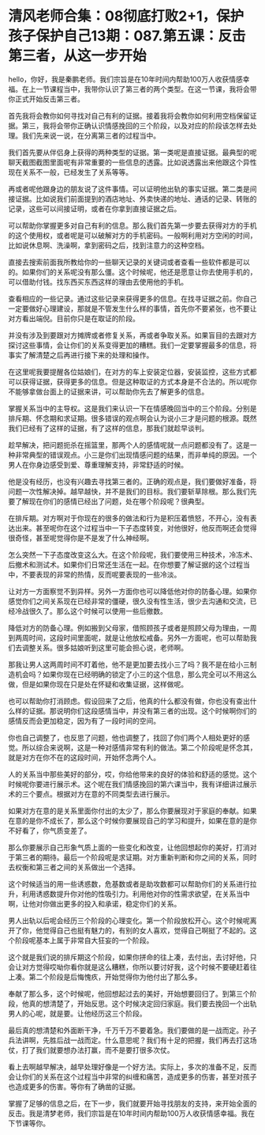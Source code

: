 # 清风老师合集：08彻底打败2+1，保护孩子保护自己13期：087.第五课：反击第三者，从这一步开始

hello，你好，我是秦鹏老师。我们宗旨是在10年时间内帮助100万人收获情感幸福。在上一节课程当中，我带你认识了第三者的两个类型。在这一节课，我将会带你正式开始反击第三者。

首先我将会教你如何寻找对自己有利的证据。接着我将会教你如何利用空档保留证据。第三，我将会带你正确认识情感挽回的三个阶段，以及对应的阶段该怎样去处理。我们先来说一说，在分离第三者的过程当中。

我们首先要从伴侣身上获得的两种类型的证据。第一类呢是直接证据。最典型的呢聊天截图截图里面呢有非常重要的一些信息的透露。比如说透露出来他跟这个异性现在关系不一般，已经发生了关系等等。

再或者呢他跟身边的朋友说了这件事情。可以证明他出轨的事实证据。第二类是间接证据。比如说我们前面提到的酒店地址、外卖快递的地址、通话的记录、转账的记录，这些可以间接证明，或者在你拿到直接证据之后。

可以帮助你掌握更多对自己有利的信息。那么我们首先第一步要去获得对方的手机的这个使用权，或者呢是可以破解对方的手机密码。一般啊利用对方空闲的时间，比如说休息啊、洗澡啊，拿到密码之后，找到注意力的这种空档。

直接去搜索前面我所教给你的一些聊天记录的关键词或者查看一些软件都是可以的。如果你们的关系呢没有那么僵。这个时候呢，他还是愿意让你去使用手机的，可以借助付钱。找东西买东西这样的理由去使用他的手机。

查看相应的一些记录。通过这些记录来获得更多的信息。在找寻证据之前。你自己一定要做好心理建设，那就是不管发生什么样的事情，首先你不要紧张，也不要让对方看出端倪。目前你只是在取证的阶段。

并没有涉及到要跟对方摊牌或者修复关系，再或者争取关系。如果盲目的去跟对方探讨这些事情，会让你们的关系变得更加的糟糕。我们一定要掌握最多的信息，将事实了解清楚之后再进行接下来的处理和操作。

在这里呢我要提醒各位姑娘们，在对方的车上安装定位器，安装监控，这些方式都可以获得证据，获得更多的信息。但是这种取证的方式本身是不合法的。所以呢你不能够拿做台面上的证据来讲，可以帮助你先去了解更多的信息。

掌握关系当中的主导权。这是我们来认识一下在情感晚回当中的三个阶段。分别是排斥期、怀念期和求证期。很多错误的观点啊会认为说小三才是问题的根源。既然我们已经有了这样的证据，有了这样的信息，那我们就趁早谈判。

趁早解决，把问题扼杀在摇篮里，那两个人的感情呢就一点问题都没有了。这是一种非常典型的错误观点。小三是你们出现情感问题的结果，而非单纯的原因。一个男人在你身边感受到爱、尊重理解支持，非常舒适的时候。

他是没有经历，也没有兴趣去寻找第三者的。正确的观点是，我们要做好准备，将问题一次性解决掉。越早越快，并不是我们的目标。我们要斩草除根。那么我们先要了解现在你们的感情已经出了问题，处在哪个阶段呢？很典型。

在排斥期。对方啊对于你现在的很多的做法和行为是积压着愤怒，不开心，没有表达出来。甚至呢你在这个过程当中一下子态度转变，对他很好，他反而啊还会觉得很奇怪，甚至呢觉得你是不是发了什么神经啊。

怎么突然一下子态度改变这么大。在这个阶段呢，我们要使用三种技术，冷冻术、后撤术和测试术。如果你们日常还生活在一起。在你想要了解证据的这个过程当中，不要表现的非常的热情，反而呢要表现的一些冷淡。

让对方一方面察觉不到异样。另外一方面你也可以降低他对你的防备心理。如果你感觉你们之间关系现在已经非常的僵硬，很久没有性生活，很少去沟通和交流，已经冷战很久了。那么这个时候可以使用一些后撤数。

降低对方的防备心理。例如搬到父母家，借照顾孩子或者是照顾父母为理由，一周到两周时间，这段时间里面呢，就是让他放松戒备。另外一方面呢，也可以帮助我们去调整关系。很多姑娘听到这里可能会担心说，老师啊。

那我让男人这两周时间不盯着他，他不是更加要去找小三了吗？我不是在给小三制造机会吗？如果你现在已经明确的锁定了小三的这个信息，那么完全可以不用这么做，但是如果你现在只是处在怀疑和收集证据，这样做呢。

也可以帮助你打消顾虑。假设回来了之后，他真的什么都没有做，你也没有查出什么样的证据。那说明你们这段感情当中，并没有第三者的出现。这个时候啊你们的感情反而会更加稳定，因为有了一段时间的空间。

你也自己调整了，也反思了问题，他也调整了，找回了你们两个人相处更好的感觉。所以综合来说啊，这是一种对感情非常有利的做法。第二个阶段呢是怀念其，就是对方在你不在的这段时间，开始怀念两个人。

人的关系当中那些美好的部分，哎，你给他带来的良好的体验和舒适的感觉。这个时候呢你要进行展示术。这个呢在我们情感挽回的第六课当中，我有详细讲过展示术的三个要点。根据对方在意的不同类型去进行展示。

如果对方在意的是关系里面你付出的太少了，那么你要展现对于家庭的奉献。如果在意的是你不成长了，那么这个时候你要展现自己的学习和提升，如果在意的是你不好看了，你气质变差了。

那么你要展示自己形象气质上面的一些变化和改变，让他回想起你的美好，打消对于第三者的期待。最后一个阶段呢是求证期。对方重新判断和你之间的关系，同时去权衡和第三者之间的关系做出一个选择。

这个时候适当的用一些诱惑数，危基数或者是助攻数都可以帮助你们的关系进行拉升，利用诱惑数提升你对他的性吸引力。利用他对你的性需求欲望，在关系当中啊，让他对你做出更多的投入和承诺，稳定你们的关系。

男人出轨以后呢会经历三个阶段的心理变化。第一个阶段放松开心。这个时候呢离开了你，他觉得自己也挺有魅力的，有别的女人喜欢，觉得自己啊挺了不起的。这个阶段呢基本上属于非常自大狂妄的一个阶段。

这个就是我们说的排斥期这个阶段，如果你拼命的往上凑，去付出，去讨好他，只会让对方觉得哎呦你看你就是这么糟糕，你所以要讨好我，这个时候不要硬赶着往上凑。第二个阶段是后悔愧疚，开始觉得你为他付出了那么多。

奉献了那么多，这个时候呢，他回想起过去的美好，开始想要回归了。到第三个阶段，他真的想清楚了，开始反思。这个时候决定回归家庭。我们要去挽回一个出轨男人的心呢，就是要。让他经历这三个阶段。

最后真的想清楚和外面断干净，千万千万不要着急。我们要做的是一战而定。孙子兵法讲啊，先胜后战一战而定。什么意思呢？我们有十足的把握，我们再去打这场仗，打了我们就要想办法打赢，而不是要打很多次仗。

看上去啊越早解决，越早处理好像是一个好方法。实际上，多次的准备不足，反而会让你们的关系在这个过程当中非常的纠缠和痛苦，造成更多的伤害，甚至对孩子也造成更多的伤害。等你有了确凿的证据。

掌握了足够的信息之后，在下一步，我们就要开始寻找朋友的支持，来开始全面的反击。我是清梦老师，我们宗旨是在10年时间内帮助100万人收获情感幸福。我在下节课等你。

